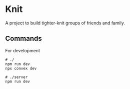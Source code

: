 # Knit

A project to build tighter-knit groups of friends and family.

## Commands

For development

```
# ./
npm run dev
npx convex dev

# ./server
npm run dev
```
